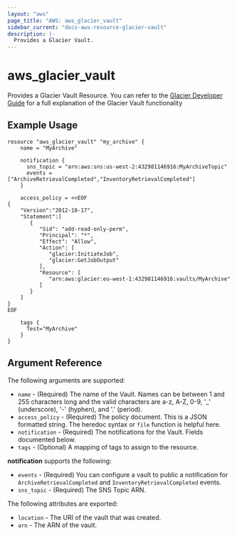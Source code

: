 ```yaml
---
layout: "aws"
page_title: "AWS: aws_glacier_vault"
sidebar_current: "docs-aws-resource-glacier-vault"
description: |-
  Provides a Glacier Vault.
---
```


# aws\_glacier\_vault

Provides a Glacier Vault Resource. You can refer to the [Glacier Developer Guide](http://docs.aws.amazon.com/amazonglacier/latest/dev/working-with-vaults.html) for a full explanation of the Glacier Vault functionality

## Example Usage

```
resource "aws_glacier_vault" "my_archive" {
    name = "MyArchive"
    
    notification {
      sns_topic = "arn:aws:sns:us-west-2:432981146916:MyArchiveTopic"
      events = ["ArchiveRetrievalCompleted","InventoryRetrievalCompleted"]
    }
    
    access_policy = <<EOF
{
    "Version":"2012-10-17",
    "Statement":[
       {
          "Sid": "add-read-only-perm",
          "Principal": "*",
          "Effect": "Allow",
          "Action": [
             "glacier:InitiateJob",
             "glacier:GetJobOutput"
          ],
          "Resource": [
             "arn:aws:glacier:eu-west-1:432981146916:vaults/MyArchive"
          ]
       }
    ]
}
EOF

    tags {
      Test="MyArchive"
    }
}
```

## Argument Reference

The following arguments are supported:

* `name` - (Required) The name of the Vault. Names can be between 1 and 255 characters long and the valid characters are a-z, A-Z, 0-9, '_' (underscore), '-' (hyphen), and '.' (period).
* `access_policy` - (Required) The policy document. This is a JSON formatted string.
  The heredoc syntax or `file` function is helpful here.
* `notification` - (Required) The notifications for the Vault. Fields documented below.
* `tags` - (Optional) A mapping of tags to assign to the resource.

**notification** supports the following:

* `events` - (Required) You can configure a vault to public a notification for `ArchiveRetrievalCompleted` and `InventoryRetrievalCompleted` events.
* `sns_topic` - (Required) The SNS Topic ARN.

The following attributes are exported:

* `location` - The URI of the vault that was created.
* `arn` - The ARN of the vault.